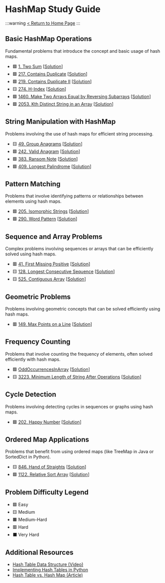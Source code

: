 HashMap Study Guide
===================

:::warning
[< Return to Home Page](https://hackmd.io/@siansiansu/HknJJm0W0)
:::

Basic HashMap Operations
------------------------

Fundamental problems that introduce the concept and basic usage of hash maps.

-   🟩 [1\. Two Sum](https://leetcode.com/problems/two-sum/) \[[Solution](https://hackmd.io/@siansiansu/rJsuf3LfC)\]
-   🟩 [217\. Contains Duplicate](https://leetcode.com/problems/contains-duplicate/) \[[Solution](https://hackmd.io/@siansiansu/BJnZI0PGA)\]
-   🟩 [219\. Contains Duplicate II](https://leetcode.com/problems/contains-duplicate-ii/) \[[Solution](https://hackmd.io/@siansiansu/rJrCH97BA)\]
-   🟨 [274\. H-Index](https://leetcode.com/problems/h-index/) \[[Solution](https://hackmd.io/@siansiansu/HJAOWCd4R)\]
-   🟩 [1460\. Make Two Arrays Equal by Reversing Subarrays](https://leetcode.com/problems/make-two-arrays-equal-by-reversing-subarrays/) \[[Solution](https://hackmd.io/@siansiansu/SkwhkVst0)\]
-   🟩 [2053\. Kth Distinct String in an Array](https://leetcode.com/problems/kth-distinct-string-in-an-array/) \[[Solution](https://hackmd.io/@siansiansu/HkWT_2TF0)\]

String Manipulation with HashMap
--------------------------------

Problems involving the use of hash maps for efficient string processing.

-   🟨 [49\. Group Anagrams](https://leetcode.com/problems/group-anagrams/) \[[Solution](https://hackmd.io/@siansiansu/BkbnbEJmA)\]
-   🟩 [242\. Valid Anagram](https://leetcode.com/problems/valid-anagram/) \[[Solution](https://hackmd.io/@siansiansu/HJEoxUDzA)\]
-   🟩 [383\. Ransom Note](https://leetcode.com/problems/ransom-note/) \[[Solution](https://hackmd.io/@siansiansu/HJ-jaqPM0)\]
-   🟩 [409\. Longest Palindrome](https://leetcode.com/problems/longest-palindrome/) \[[Solution](https://hackmd.io/@siansiansu/B1U1XovMR)\]

Pattern Matching
----------------

Problems that involve identifying patterns or relationships between elements using hash maps.

-   🟩 [205\. Isomorphic Strings](https://leetcode.com/problems/isomorphic-strings/) \[[Solution](https://hackmd.io/@siansiansu/S1pxmWzH0)\]
-   🟩 [290\. Word Pattern](https://leetcode.com/problems/word-pattern/) \[[Solution](https://hackmd.io/@siansiansu/H1APb2lHA)\]

Sequence and Array Problems
---------------------------

Complex problems involving sequences or arrays that can be efficiently solved using hash maps.

-   🟥 [41\. First Missing Positive](https://leetcode.com/problems/first-missing-positive/) \[[Solution](https://hackmd.io/@siansiansu/SJECC7y7C)\]
-   🟨 [128\. Longest Consecutive Sequence](https://leetcode.com/problems/longest-consecutive-sequence/) \[[Solution](https://hackmd.io/@siansiansu/ryKFVNJXC)\]
-   🟨 [525\. Contiguous Array](https://leetcode.com/problems/contiguous-array/) \[[Solution](https://hackmd.io/@siansiansu/H1UCUrJXR)\]

Geometric Problems
------------------

Problems involving geometric concepts that can be solved efficiently using hash maps.

-   🟥 [149\. Max Points on a Line](https://leetcode.com/problems/max-points-on-a-line/) \[[Solution](https://hackmd.io/@siansiansu/ByzhfAMSA)\]

Frequency Counting
------------------

Problems that involve counting the frequency of elements, often solved efficiently with hash maps.

-   🟩 [OddOccurrencesInArray](https://app.codility.com/programmers/lessons/2-arrays/odd_occurrences_in_array/) \[[Solution](https://hackmd.io/@siansiansu/SJ495_SH0)\]
-   🟨 [3223\. Minimum Length of String After Operations](https://leetcode.com/problems/minimum-length-of-string-after-operations/) \[[Solution](https://hackmd.io/@siansiansu/HkiNzvKdA)\]

Cycle Detection
---------------

Problems involving detecting cycles in sequences or graphs using hash maps.

-   🟩 [202\. Happy Number](https://leetcode.com/problems/happy-number/) \[[Solution](https://hackmd.io/@siansiansu/H1xo9njP0)\]

Ordered Map Applications
------------------------

Problems that benefit from using ordered maps (like TreeMap in Java or SortedDict in Python).

-   🟨 [846\. Hand of Straights](https://leetcode.com/problems/hand-of-straights/) \[[Solution](https://hackmd.io/@siansiansu/SyJi80C40)\]
-   🟩 [1122\. Relative Sort Array](https://leetcode.com/problems/relative-sort-array/) \[[Solution](https://hackmd.io/@siansiansu/SkI0fBHSR)\]

Problem Difficulty Legend
-------------------------

-   🟩 Easy
-   🟨 Medium
-   🟧 Medium-Hard
-   🟥 Hard
-   ⬛ Very Hard

Additional Resources
--------------------

-   [Hash Table Data Structure (Video)](https://www.youtube.com/watch?v=shs0KM3wKv8)
-   [Implementing Hash Tables in Python](https://realpython.com/python-hash-table/)
-   [Hash Table vs. Hash Map (Article)](https://www.baeldung.com/java-hash-table-vs-map)
